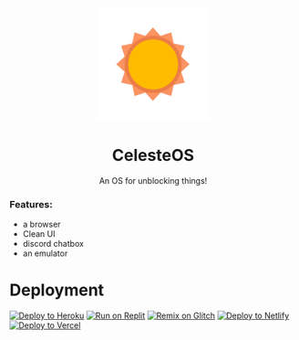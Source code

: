 <p align="center"><img src="https://raw.githubusercontent.com/GalacticNetwork/CelesteOS/main/data/images/newlogo.png" height="200">
</p>

<h1 align="center"><strong>CelesteOS</strong></h1>
<p align="center">An OS for unblocking things!</p>

### Features:
- a browser
- Clean UI
- discord chatbox
- an emulator
# Deployment
<a target="_blank" href="https://heroku.com/deploy/?template=https://github.com/GalacticNetwork/CelesteOS"><img alt="Deploy to Heroku" src="https://binbashbanana.github.io/deploy-buttons/buttons/remade/heroku.svg"></a>
<a target="_blank" href="https://replit.com/github/GalacticNetwork/CelesteOS"><img alt="Run on Replit" src="https://binbashbanana.github.io/deploy-buttons/buttons/remade/replit.svg"></a>
<a target="_blank" href="https://glitch.com/edit/#!/import/git?url=https://github.com/GalacticNetwork/CelesteOS"><img alt="Remix on Glitch" src="https://binbashbanana.github.io/deploy-buttons/buttons/remade/glitch.svg"></a>
<a target="_blank" href="https://app.netlify.com/start/deploy?repository=https://github.com/GalacticNetwork/CelesteOS"><img alt="Deploy to Netlify" src="https://binbashbanana.github.io/deploy-buttons/buttons/remade/netlify.svg"></a>
<a target="_blank" href="https://vercel.com/new/clone?repository-url=https://github.com/GalacticNetwork/CelesteOS"><img alt="Deploy to Vercel" src="https://binbashbanana.github.io/deploy-buttons/buttons/remade/vercel.svg"></a>
